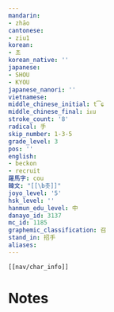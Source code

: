 ```yaml
---
mandarin:
- zhāo
cantonese:
- ziu1
korean:
- 초
korean_native: ''
japanese:
- SHOU
- KYOU
japanese_nanori: ''
vietnamese:
middle_chinese_initial: t͡ɕ
middle_chinese_final: iᴇu
stroke_count: '8'
radical: 手
skip_number: 1-3-5
grade_level: 3
pos: ''
english:
- beckon
- recruit
羅馬字: cou
韓文: "[[\b촛]]"
joyo_level: '5'
hsk_level: ''
hanmun_edu_level: 中
danayo_id: 3137
mc_id: 1185
graphemic_classification: 召
stand_in: 招手
aliases:
---
```

```meta-bind-embed
[[nav/char_info]]
```

# Notes
